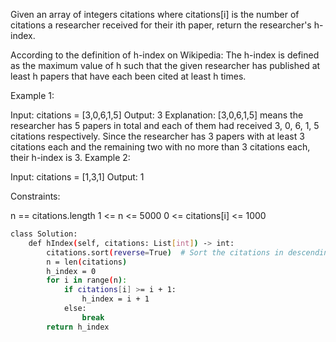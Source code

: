 Given an array of integers citations where citations[i] is the number of citations a researcher received for their ith paper, return the researcher's h-index.

According to the definition of h-index on Wikipedia: The h-index is defined as the maximum value of h such that the given researcher has published at least h papers that have each been cited at least h times.

 

Example 1:

Input: citations = [3,0,6,1,5]
Output: 3
Explanation: [3,0,6,1,5] means the researcher has 5 papers in total and each of them had received 3, 0, 6, 1, 5 citations respectively.
Since the researcher has 3 papers with at least 3 citations each and the remaining two with no more than 3 citations each, their h-index is 3.
Example 2:

Input: citations = [1,3,1]
Output: 1
 

Constraints:

n == citations.length
1 <= n <= 5000
0 <= citations[i] <= 1000

```bash
class Solution:
    def hIndex(self, citations: List[int]) -> int:
        citations.sort(reverse=True)  # Sort the citations in descending order
        n = len(citations)
        h_index = 0
        for i in range(n):
            if citations[i] >= i + 1:
                h_index = i + 1
            else:
                break
        return h_index

```
